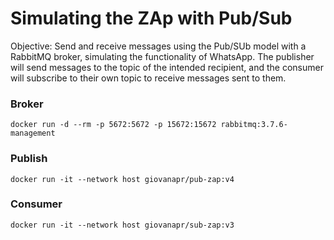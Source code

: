 # Simulating the ZAp with Pub/Sub

Objective: Send and receive messages using the Pub/SUb model with a RabbitMQ broker, simulating the functionality of WhatsApp. The publisher will send messages to the topic of the intended recipient, and the consumer will subscribe to their own topic to receive messages sent to them.

### Broker

```
docker run -d --rm -p 5672:5672 -p 15672:15672 rabbitmq:3.7.6-management
```

### Publish

```
docker run -it --network host giovanapr/pub-zap:v4
```

### Consumer

```
docker run -it --network host giovanapr/sub-zap:v3
```
